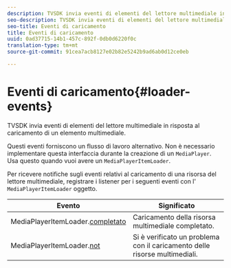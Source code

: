 ```yaml
---
description: TVSDK invia eventi di elementi del lettore multimediale in risposta al caricamento di un elemento multimediale.
seo-description: TVSDK invia eventi di elementi del lettore multimediale in risposta al caricamento di un elemento multimediale.
seo-title: Eventi di caricamento
title: Eventi di caricamento
uuid: 0ad37715-14b1-457c-892f-0db0d6220f0c
translation-type: tm+mt
source-git-commit: 91cea7acb8127e02b82e5242b9ad6ab0d12ce0eb

---
```



# Eventi di caricamento{#loader-events}

TVSDK invia eventi di elementi del lettore multimediale in risposta al caricamento di un elemento multimediale.

Questi eventi forniscono un flusso di lavoro alternativo. Non è necessario implementare questa interfaccia durante la creazione di un `MediaPlayer`. Usa questo quando vuoi avere un `MediaPlayerItemLoader`.

Per ricevere notifiche sugli eventi relativi al caricamento di una risorsa del lettore multimediale, registrare i listener per i seguenti eventi con l&#39; `MediaPlayerItemLoader` oggetto.

| Evento | Significato |
|---|---|
| MediaPlayerItemLoader.[completato](https://help.adobe.com/en_US/primetime/api/psdk/asdoc-dhls_1.4/com/adobe/mediacore/MediaPlayerItemLoader.html#event:completed) | Caricamento della risorsa multimediale completato. |
| MediaPlayerItemLoader.[not](https://help.adobe.com/en_US/primetime/api/psdk/asdoc-dhls_1.4/com/adobe/mediacore/MediaPlayerItemLoader.html#event:failed) | Si è verificato un problema con il caricamento delle risorse multimediali. |
